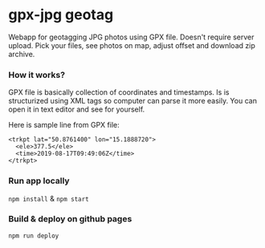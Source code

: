 # gpx-jpg geotag

Webapp for geotagging JPG photos using GPX file. Doesn't require server upload. Pick your files, see photos on map, adjust offset and download zip archive.

### How it works?
GPX file is basically collection of coordinates and timestamps. Is is structurized using XML tags so computer can parse it more easily. You can open it in text editor and see for yourself.

Here is sample line from GPX file:
```
<trkpt lat="50.8761400" lon="15.1888720">
  <ele>377.5</ele>
  <time>2019-08-17T09:49:06Z</time>
</trkpt>
```

### Run app locally
`npm install` & `npm start`

### Build & deploy on github pages
`npm run deploy`
